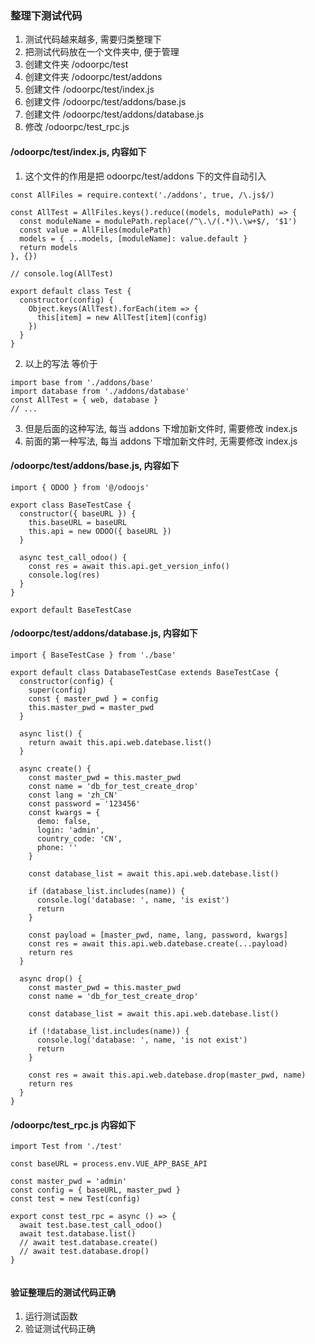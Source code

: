 ### 整理下测试代码

1. 测试代码越来越多, 需要归类整理下
2. 把测试代码放在一个文件夹中, 便于管理
3. 创建文件夹 /odoorpc/test
4. 创建文件夹 /odoorpc/test/addons
5. 创建文件 /odoorpc/test/index.js
6. 创建文件 /odoorpc/test/addons/base.js
7. 创建文件 /odoorpc/test/addons/database.js
8. 修改 /odoorpc/test_rpc.js

#### /odoorpc/test/index.js, 内容如下

1. 这个文件的作用是把 odoorpc/test/addons 下的文件自动引入

```
const AllFiles = require.context('./addons', true, /\.js$/)

const AllTest = AllFiles.keys().reduce((models, modulePath) => {
  const moduleName = modulePath.replace(/^\.\/(.*)\.\w+$/, '$1')
  const value = AllFiles(modulePath)
  models = { ...models, [moduleName]: value.default }
  return models
}, {})

// console.log(AllTest)

export default class Test {
  constructor(config) {
    Object.keys(AllTest).forEach(item => {
      this[item] = new AllTest[item](config)
    })
  }
}

```

2. 以上的写法 等价于

```
import base from './addons/base'
import database from './addons/database'
const AllTest = { web, database }
// ...

```

3. 但是后面的这种写法, 每当 addons 下增加新文件时, 需要修改 index.js
4. 前面的第一种写法, 每当 addons 下增加新文件时, 无需要修改 index.js

#### /odoorpc/test/addons/base.js, 内容如下

```
import { ODOO } from '@/odoojs'

export class BaseTestCase {
  constructor({ baseURL }) {
    this.baseURL = baseURL
    this.api = new ODOO({ baseURL })
  }

  async test_call_odoo() {
    const res = await this.api.get_version_info()
    console.log(res)
  }
}

export default BaseTestCase

```

#### /odoorpc/test/addons/database.js, 内容如下

```
import { BaseTestCase } from './base'

export default class DatabaseTestCase extends BaseTestCase {
  constructor(config) {
    super(config)
    const { master_pwd } = config
    this.master_pwd = master_pwd
  }

  async list() {
    return await this.api.web.datebase.list()
  }

  async create() {
    const master_pwd = this.master_pwd
    const name = 'db_for_test_create_drop'
    const lang = 'zh_CN'
    const password = '123456'
    const kwargs = {
      demo: false,
      login: 'admin',
      country_code: 'CN',
      phone: ''
    }

    const database_list = await this.api.web.datebase.list()

    if (database_list.includes(name)) {
      console.log('database: ', name, 'is exist')
      return
    }

    const payload = [master_pwd, name, lang, password, kwargs]
    const res = await this.api.web.datebase.create(...payload)
    return res
  }

  async drop() {
    const master_pwd = this.master_pwd
    const name = 'db_for_test_create_drop'

    const database_list = await this.api.web.datebase.list()

    if (!database_list.includes(name)) {
      console.log('database: ', name, 'is not exist')
      return
    }

    const res = await this.api.web.datebase.drop(master_pwd, name)
    return res
  }
}

```

#### /odoorpc/test_rpc.js 内容如下

```
import Test from './test'

const baseURL = process.env.VUE_APP_BASE_API

const master_pwd = 'admin'
const config = { baseURL, master_pwd }
const test = new Test(config)

export const test_rpc = async () => {
  await test.base.test_call_odoo()
  await test.database.list()
  // await test.database.create()
  // await test.database.drop()
}


```

#### 验证整理后的测试代码正确

1. 运行测试函数
2. 验证测试代码正确
